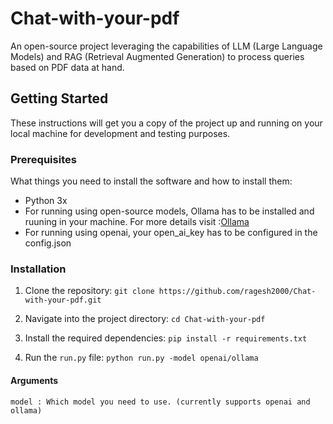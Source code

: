 # Chat-with-your-pdf
An open-source project leveraging the capabilities of LLM (Large Language Models) and RAG (Retrieval Augmented Generation) to process queries based on PDF data at hand.

## Getting Started
These instructions will get you a copy of the project up and running on your local machine for development and testing purposes.

### Prerequisites
What things you need to install the software and how to install them:
+ Python 3x
+ For running using open-source models, Ollama has to be installed and ruuning in your machine. For more details visit :[Ollama](https://ollama.com/)
+ For running using openai, your open_ai_key has to be configured in the config.json

### Installation
1. Clone the repository:
```git clone https://github.com/ragesh2000/Chat-with-your-pdf.git```

2. Navigate into the project directory:
```cd Chat-with-your-pdf```

3. Install the required dependencies:
```pip install -r requirements.txt```

4. Run the ```run.py``` file:
```python run.py -model openai/ollama```
#### Arguments
```model : Which model you need to use. (currently supports openai and ollama)```


